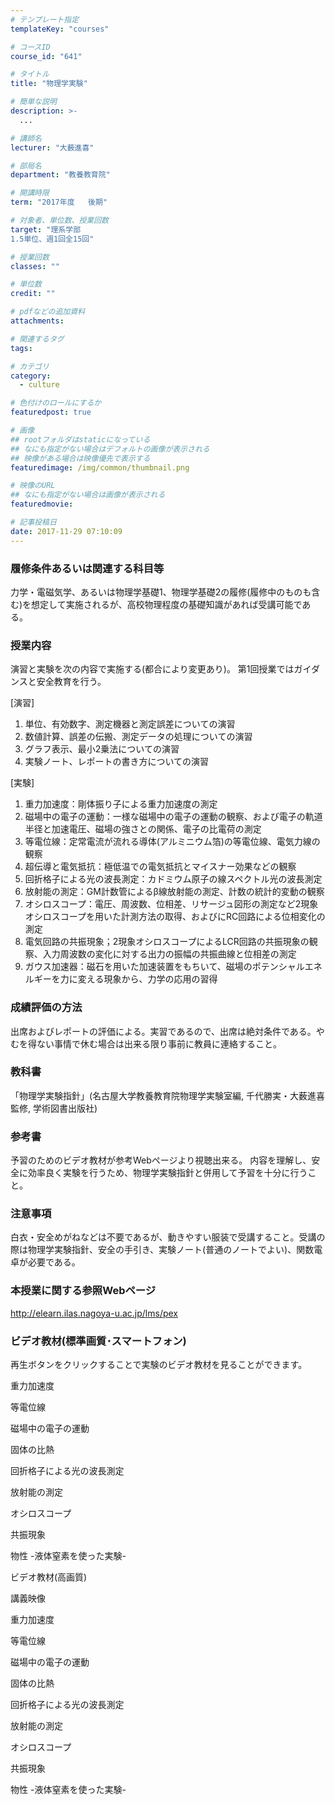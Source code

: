 ```yaml
---
# テンプレート指定
templateKey: "courses"

# コースID
course_id: "641"

# タイトル
title: "物理学実験"

# 簡単な説明
description: >-
  ...

# 講師名
lecturer: "大薮進喜"

# 部局名
department: "教養教育院"

# 開講時限
term: "2017年度	後期"

# 対象者、単位数、授業回数
target: "理系学部
1.5単位、週1回全15回"

# 授業回数
classes: ""

# 単位数
credit: ""

# pdfなどの追加資料
attachments: 

# 関連するタグ
tags:

# カテゴリ
category:
  - culture

# 色付けのロールにするか
featuredpost: true

# 画像
## rootフォルダはstaticになっている
## なにも指定がない場合はデフォルトの画像が表示される
## 映像がある場合は映像優先で表示する
featuredimage: /img/common/thumbnail.png

# 映像のURL
## なにも指定がない場合は画像が表示される
featuredmovie: 

# 記事投稿日
date: 2017-11-29 07:10:09
---
```


### 履修条件あるいは関連する科目等

力学・電磁気学、あるいは物理学基礎1、物理学基礎2の履修(履修中のものも含む)を想定して実施されるが、高校物理程度の基礎知識があれば受講可能である。


### 授業内容

演習と実験を次の内容で実施する(都合により変更あり)。
第1回授業ではガイダンスと安全教育を行う。

[演習]
1. 単位、有効数字、測定機器と測定誤差についての演習
2. 数値計算、誤差の伝搬、測定データの処理についての演習
3. グラフ表示、最小2乗法についての演習
4. 実験ノート、レポートの書き方についての演習


[実験]
1. 重力加速度：剛体振り子による重力加速度の測定
2. 磁場中の電子の運動：一様な磁場中の電子の運動の観察、および電子の軌道半径と加速電圧、磁場の強さとの関係、電子の比電荷の測定
3. 等電位線：定常電流が流れる導体(アルミニウム箔)の等電位線、電気力線の観察
4. 超伝導と電気抵抗：極低温での電気抵抗とマイスナー効果などの観察
5. 回折格子による光の波長測定：カドミウム原子の線スペクトル光の波長測定
6. 放射能の測定：GM計数管によるβ線放射能の測定、計数の統計的変動の観察
7. オシロスコープ：電圧、周波数、位相差、リサージュ図形の測定など2現象オシロスコープを用いた計測方法の取得、およびにRC回路による位相変化の測定
8. 電気回路の共振現象；2現象オシロスコープによるLCR回路の共振現象の観察、入力周波数の変化に対する出力の振幅の共振曲線と位相差の測定
9. ガウス加速器：磁石を用いた加速装置をもちいて、磁場のポテンシャルエネルギーを力に変える現象から、力学の応用の習得


### 成績評価の方法

出席およびレポートの評価による。実習であるので、出席は絶対条件である。やむを得ない事情で休む場合は出来る限り事前に教員に連絡すること。


### 教科書

「物理学実験指針」(名古屋大学教養教育院物理学実験室編, 千代勝実・大薮進喜監修, 学術図書出版社)


### 参考書

予習のためのビデオ教材が参考Webページより視聴出来る。
内容を理解し、安全に効率良く実験を行うため、物理学実験指針と併用して予習を十分に行うこと。


### 注意事項

白衣・安全めがねなどは不要であるが、動きやすい服装で受講すること。受講の際は物理学実験指針、安全の手引き、実験ノート(普通のノートでよい)、関数電卓が必要である。


### 本授業に関する参照Webページ


http://elearn.ilas.nagoya-u.ac.jp/lms/pex





### ビデオ教材(標準画質･スマートフォン)



再生ボタンをクリックすることで実験のビデオ教材を見ることができます。

重力加速度

等電位線

磁場中の電子の運動

固体の比熱

回折格子による光の波長測定

放射能の測定

オシロスコープ

共振現象

物性 -液体窒素を使った実験-




ビデオ教材(高画質)

講義映像



重力加速度

等電位線

磁場中の電子の運動

固体の比熱

回折格子による光の波長測定

放射能の測定

オシロスコープ

共振現象

物性 -液体窒素を使った実験-






